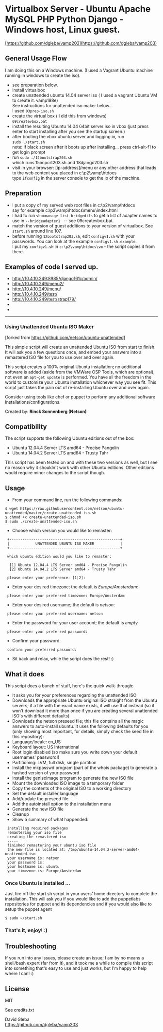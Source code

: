 # Virtualbox Server - Ubuntu Apache MySQL PHP Python Django - Windows host, Linux guest.

[https://github.com/dgleba/vamp203](https://github.com/dgleba/vamp203)

## General Usage Flow

I am doing this on a Windows machine. (I used a Vagrant Ubuntu machine running in windows to create the iso).

- see preparation below.
- Install virtualbox
- create unattended ubuntu 14.04 server iso ( I used a vagrant Ubuntu VM to create it. vamp198e)   
      See instructions for unattended iso maker below...  
      I used `03prep-iso.sh`  
- create the virtual box  ( I did this from windows)  
  `09createvbox.bat`
- install the resulting Ubuntu 14.04 64bit server iso in vbox (just press enter to start installing after you see the startup screen.)  
- after booting the vbox ubuntu server and logging in, run   
	`sudo ./start.sh`  
  note: if black screen after it boots up after installing...  press ctrl-alt-f1 to get login prompt 
- run  `sudo ./12bootstrap203.sh`   
    which runs 15import203.sh and 18django203.sh
- visit in your browser: [ip-address]/menu or any other address that leads to the web content you placed in c:\p2\vamp\htdocs  
  type `ifconfig` in the server console to get the ip of the machine.

## Preparation

- I put a copy of my served web root files in c:\p2\vamp\htdocs  
    say for example c:\p2\vamp\htdocs\menu\index.html
- I had to run `vboxmanage list bridgedifs`  to get a list of adapter names to use in  `--bridgeadapter1 `  --  see 09createvbox.bat.  
- match the version of guest additions to your version of virtualbox. See `start.sh` around line 107.    
- before running `12bootstrap203.sh`, edit `configv1.sh` with your passwords. You can look at the example `configv1.sh.example`.   
  	I put my `configv1.sh` in `c:\p2\vamp\htdocs\vm`   - the script copies it from there.
  


## Examples of code I served up.

- http://10.4.10.249:8985/django161c/admin/
- http://10.4.10.249/menu2/
- http://10.4.10.249/menu/
- http://10.4.10.249/test/
- http://10.4.10.249/test/strap179/
- 
-   


_____________


### Using Unattended Ubuntu ISO Maker

[forked from https://github.com/netson/ubuntu-unattended]

This simple script will create an unattended Ubuntu ISO from start to finish. It will ask you a few questions once, and embed your answers into a remastered ISO file for you to use over and over again.

This script creates a 100% original Ubuntu installation; no additional software is added (aside from the VMWare OSP Tools, which are optional), not even an ```apt-get update``` is performed. You have all the freedom in the world to customize your Ubuntu installation whichever way you see fit. This script just takes the pain out of re-installing Ubuntu over and over again.

Consider using tools like chef or puppet to perform any additional software installations/configurations. 

Created by: **Rinck Sonnenberg (Netson)**

## Compatibility

The script supports the following Ubuntu editions out of the box:

* Ubuntu 12.04.4 Server LTS amd64 - Precise Pangolin
* Ubuntu 14.04.2 Server LTS amd64 - Trusty Tahr

This script has been tested on and with these two versions as well, but I see no reason why it shouldn't work with other Ubuntu editions. Other editions would require minor changes to the script though.

## Usage

* From your command line, run the following commands:

```
$ wget https://raw.githubusercontent.com/netson/ubuntu-unattended/master/create-unattended-iso.sh
$ chmod +x create-unattended-iso.sh
$ sudo ./create-unattended-iso.sh
```

* Choose which version you would like to remaster:

```
 +---------------------------------------------------+
 |            UNATTENDED UBUNTU ISO MAKER            |
 +---------------------------------------------------+

 which ubuntu edition would you like to remaster:

  [1] Ubuntu 12.04.4 LTS Server amd64 - Precise Pangolin
  [2] Ubuntu 14.04.2 LTS Server amd64 - Trusty Tahr

 please enter your preference: [1|2]:
```

* Enter your desired timezone; the default is *Europe/Amsterdam*:

```
 please enter your preferred timezone: Europe/Amsterdam
```

* Enter your desired username; the default is *netson*:

```
 please enter your preferred username: netson
```

* Enter the password for your user account; the default is *empty*

```
 please enter your preferred password:
```

* Confirm your password:

```
 confirm your preferred password:
```

* Sit back and relax, while the script does the rest! :)

## What it does

This script does a bunch of stuff, here's the quick walk-through:

* It asks you for your preferences regarding the unattended ISO
* Downloads the appropriate Ubuntu original ISO straight from the Ubuntu servers; if a file with the exact name exists, it will use that instead (so it won't download it more than once if you are creating several unattended ISO's with different defaults)
* Downloads the netson preseed file; this file contains all the magic answers to auto-install ubuntu. It uses the following defaults for you (only showing most important, for details, simply check the seed file in this repository):
 * Language/locale: en_US
 * Keyboard layout: US International
 * Root login disabled (so make sure you write down your default usernames' password!)
 * Partitioning: LVM, full disk, single partition
* Install the mkpasswd program (part of the whois package) to generate a hashed version of your password
* Install the genisoimage program to generate the new ISO file
* Mount the downloaded ISO image to a temporary folder
* Copy the contents of the original ISO to a working directory
* Set the default installer language
* Add/update the preseed file
* Add the autoinstall option to the installation menu
* Generate the new ISO file
* Cleanup
* Show a summary of what happended:

```  
 installing required packages
 remastering your iso file
 creating the remastered iso
 -----
 finished remastering your ubuntu iso file
 the new file is located at: /tmp/ubuntu-14.04.2-server-amd64-unattended.iso
 your username is: netson
 your password is: 
 your hostname is: ubuntu
 your timezone is: Europe/Amsterdam
```

### Once Ubuntu is installed ...

Just fire off the start.sh script in your users' home directory to complete the installation. This will ask you if you would like to add the puppetlabs repositories for puppet and its dependencies and if you would also like to setup the puppet agent

```$ sudo ~/start.sh``` 

### That's it, enjoy! :)

## Troubleshooting

If you run into any issues, please create an issue; I am by no means a shell/bash expert (far from it), and it took me a while to compile this script into something that's easy to use and just works, but I'm happy to help where I can! :)

## License
MIT

See credits.txt  

David Gleba  
https://github.com/dgleba/vamp203  
